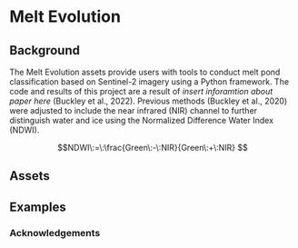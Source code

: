 # Melt Evolution

## Background
The Melt Evolution assets provide users with tools to conduct melt pond classification based on Sentinel-2 imagery using  a Python framework. The code and results of this project are a result of *insert inforamtion about paper here* (Buckley et al., 2022). Previous methods (Buckley et al., 2020) were adjusted to include the near infrared (NIR) channel to further distinguish water and ice using the Normalized Difference Water Index (NDWI). 

$$NDWI\:=\:\frac{Green\:-\:NIR}{Green\:+\:NIR} $$

## Assets

## Examples

### Acknowledgements 
